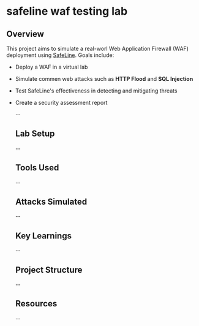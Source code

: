 # safeline waf testing lab


## Overview 

This project aims to simulate a real-worl Web Application Firewall (WAF) deployment using [SafeLine](https://www.safelinewaf.com/). 
Goals include:
- Deploy a WAF in a virtual lab
- Simulate commen web attacks such as **HTTP Flood** and **SQL Injection**
- Test SafeLine's effectiveness in detecting and mitigating threats
- Create a security assessment report

  --

  ## Lab Setup


  --

  ## Tools Used


  --

  ## Attacks Simulated


  --

  ## Key Learnings


  --

  ## Project Structure


  --

  ## Resources


  --
